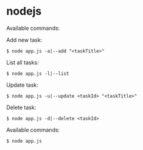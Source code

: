 # nodejs

Available commands:

Add new task:

`$ node app.js -a|--add "<taskTitle>"`

List all tasks:

`$ node app.js -l|--list`

Update task:

`$ node app.js -u|--update <taskId> "<taskTitle>"`

Delete task:

`$ node app.js -d|--delete <taskId>`

Available commands:

`$ node app.js`
